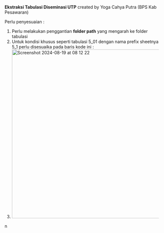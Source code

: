 **Ekstraksi Tabulasi Diseminasi UTP**
created by Yoga Cahya Putra (BPS Kab Pesawaran)

Perlu penyesuaian :
1. Perlu melakukan penggantian **folder path** yang mengarah ke folder tabulasi
2. Untuk kondisi khusus seperti tabulasi 5_01 dengan nama prefix sheetnya 5_1 perlu disesuaika pada baris kode ini :
3. <img width="552" alt="Screenshot 2024-08-19 at 08 12 22" src="https://github.com/user-attachments/assets/5403903e-a8e9-436f-bea0-7b22700b8026">
n 
   
